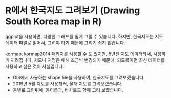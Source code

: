 # R에서 한국지도 그려보기 (Drawing South Korea map in R)

ggplot을 사용하면, 다양한 그래프를 쉽게 그릴 수 있습니다.
하지만, 한국지도는 지도 데이터 파일로 읽어서, 그려야 하기 때문에 그리기 쉽지 않습니다.

kormap, kormap2014 패키지를 사용할 수 도 있지만, 5년전 지도 데이터라서, 사용하기 꺼려집니다.
지도나 지명은 매해 조금씩 변경되기 때문에, 되도록이면 최신 데이터를 사용하고 싶은 것이 사실입니다.

- GIS에서 사용하는 shape file을 사용하여, 한국지도를 그려보겠습니다.
- 2019년 5월 지도를 사용해서, 올해 지도를 그려보겠습니다.
- 동별로 그린뒤에, 동이름과, 바차트도 함께 그려 보겠습니다.
